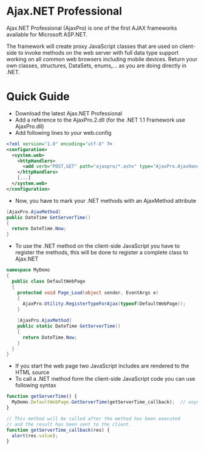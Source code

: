 # Ajax.NET Professional

Ajax.NET Professional (AjaxPro) is one of the first AJAX frameworks available for Microsoft ASP.NET.

The framework will create proxy JavaScript classes that are used on client-side to invoke methods on the web server with full data type support working on all common web browsers including mobile devices. Return your own classes, structures, DataSets, enums,... as you are doing directly in .NET.

# Quick Guide

- Download the latest Ajax.NET Professional
- Add a reference to the AjaxPro.2.dll (for the .NET 1.1 Framework use AjaxPro.dll)
- Add following lines to your web.config

```XML
<?xml version="1.0" encoding="utf-8" ?>
<configuration>
  <system.web>
    <httpHandlers>
      <add verb="POST,GET" path="ajaxpro/*.ashx" type="AjaxPro.AjaxHandlerFactory, AjaxPro.2"/>
    </httpHandlers>
    [...]
  </system.web>
</configuration>
```

- Now, you have to mark your .NET methods with an AjaxMethod attribute

```C#
[AjaxPro.AjaxMethod]
public DateTime GetServerTime()
{
  return DateTime.Now;
}
```

- To use the .NET method on the client-side JavaScript you have to register the methods, this will be done to register a complete class to Ajax.NET

```C#
namespace MyDemo
{
  public class DefaultWebPage
  {
    protected void Page_Load(object sender, EventArgs e)
    {
      AjaxPro.Utility.RegisterTypeForAjax(typeof(DefaultWebPage));
    }

    [AjaxPro.AjaxMethod]
    public static DateTime GetServerTime()
    {
      return DateTime.Now;
    }
  }
}
```

- If you start the web page two JavaScript includes are rendered to the HTML source
- To call a .NET method form the client-side JavaScript code you can use following syntax

```JavaScript
function getServerTime() {
  MyDemo.DefaultWebPage.GetServerTime(getServerTime_callback);  // asynchronous call
}

// This method will be called after the method has been executed
// and the result has been sent to the client.
function getServerTime_callback(res) {
  alert(res.value);
}
```
